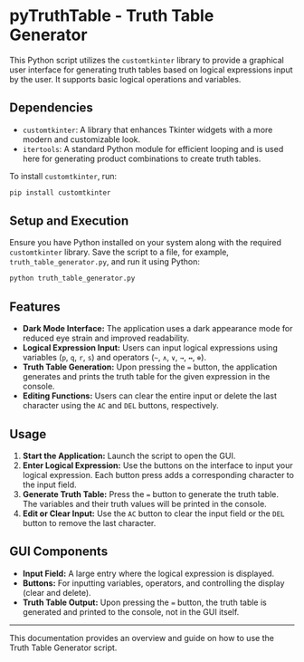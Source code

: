 # pyTruthTable - Truth Table Generator

This Python script utilizes the `customtkinter` library to provide a graphical user interface for generating truth tables based on logical expressions input by the user. It supports basic logical operations and variables.

## Dependencies

- `customtkinter`: A library that enhances Tkinter widgets with a more modern and customizable look.
- `itertools`: A standard Python module for efficient looping and is used here for generating product combinations to create truth tables.

To install `customtkinter`, run:

```bash
pip install customtkinter
```

## Setup and Execution

Ensure you have Python installed on your system along with the required `customtkinter` library. Save the script to a file, for example, `truth_table_generator.py`, and run it using Python:

```bash
python truth_table_generator.py
```

## Features

- **Dark Mode Interface:** The application uses a dark appearance mode for reduced eye strain and improved readability.
- **Logical Expression Input:** Users can input logical expressions using variables (`p`, `q`, `r`, `s`) and operators (`~`, `∧`, `∨`, `→`, `↔`, `⊕`).
- **Truth Table Generation:** Upon pressing the `=` button, the application generates and prints the truth table for the given expression in the console.
- **Editing Functions:** Users can clear the entire input or delete the last character using the `AC` and `DEL` buttons, respectively.

## Usage

1. **Start the Application:** Launch the script to open the GUI.
2. **Enter Logical Expression:** Use the buttons on the interface to input your logical expression. Each button press adds a corresponding character to the input field.
3. **Generate Truth Table:** Press the `=` button to generate the truth table. The variables and their truth values will be printed in the console.
4. **Edit or Clear Input:** Use the `AC` button to clear the input field or the `DEL` button to remove the last character.

## GUI Components

- **Input Field:** A large entry where the logical expression is displayed.
- **Buttons:** For inputting variables, operators, and controlling the display (clear and delete).
- **Truth Table Output:** Upon pressing the `=` button, the truth table is generated and printed to the console, not in the GUI itself.

---

This documentation provides an overview and guide on how to use the Truth Table Generator script.
